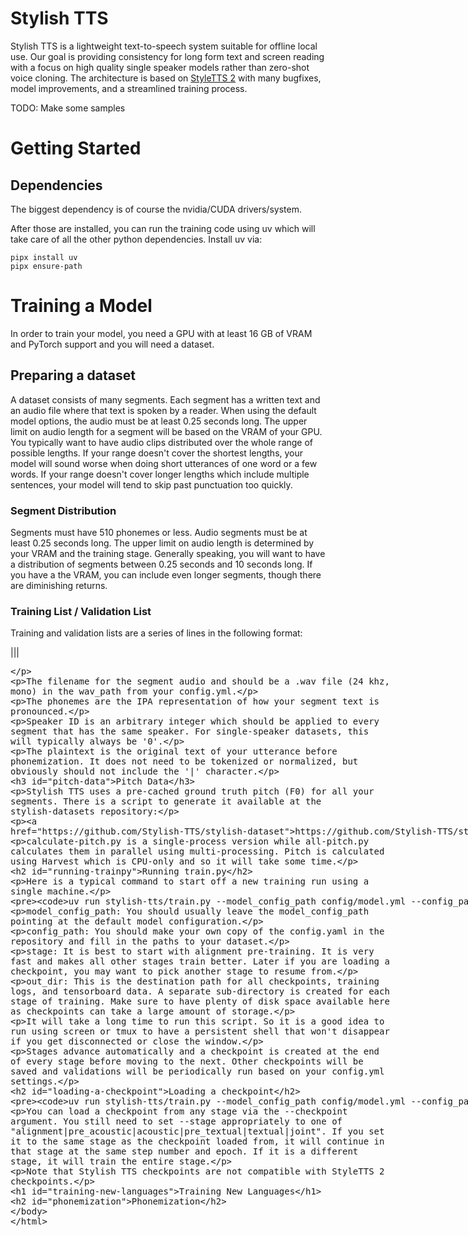 # Stylish TTS

Stylish TTS is a lightweight text-to-speech system suitable for offline local use. Our goal is providing consistency for long form text and screen reading with a focus on high quality single speaker models rather than zero-shot voice cloning. The architecture is based on [StyleTTS 2](https://github.com/yl4579/StyleTTS2) with many bugfixes, model improvements, and a streamlined training process.

TODO: Make some samples

# Getting Started

## Dependencies

The biggest dependency is of course the nvidia/CUDA drivers/system.

After those are installed, you can run the training code using uv which will take care of all the other python dependencies. Install uv via:

```
pipx install uv
pipx ensure-path
```

# Training a Model

In order to train your model, you need a GPU with at least 16 GB of VRAM and PyTorch support and you will need a dataset.

## Preparing a dataset

A dataset consists of many segments. Each segment has a written text and an audio file where that text is spoken by a reader. When using the default model options, the audio must be at least 0.25 seconds long. The upper limit on audio length for a segment will be based on the VRAM of your GPU. You typically want to have audio clips distributed over the whole range of possible lengths. If your range doesn't cover the shortest lengths, your model will sound worse when doing short utterances of one word or a few words. If your range doesn't cover longer lengths which include multiple sentences, your model will tend to skip past punctuation too quickly.

### Segment Distribution

Segments must have 510 phonemes or less. Audio segments must be at least 0.25 seconds long. The upper limit on audio length is determined by your VRAM and the training stage. Generally speaking, you will want to have a distribution of segments between 0.25 seconds and 10 seconds long. If you have a the VRAM, you can include even longer segments, though there are diminishing returns.

### Training List / Validation List

Training and validation lists are a series of lines in the following format:

<filename>|<phonemes>|<speaker-id>|<plaintext>

The filename for the segment audio and should be a .wav file (24 khz, mono) in the wav_path from your config.yml.

The phonemes are the IPA representation of how your segment text is pronounced.

Speaker ID is an arbitrary integer which should be applied to every segment that has the same speaker. For single-speaker datasets, this will typically always be '0'.

The plaintext is the original text of your utterance before phonemization. It does not need to be tokenized or normalized, but obviously should not include the '|' character.

### Pitch Data

Stylish TTS uses a pre-cached ground truth pitch (F0) for all your segments. There is a script to generate it available at the stylish-datasets repository:

https://github.com/Stylish-TTS/stylish-dataset

calculate-pitch.py is a single-process version while all-pitch.py calculates them in parallel using multi-processing. Pitch is calculated using Harvest which is CPU-only and so it will take some time.

## Running train.py

Here is a typical command to start off a new training run using a single machine.

```
uv run stylish-tts/train.py --model_config_path config/model.yml --config_path /path/to/your/config.yml --stage alignment --out_dir /path/to/your/output
```

model_config_path: You should usually leave the model_config_path pointing at the default model configuration.

config_path: You should make your own copy of the config.yaml in the repository and fill in the paths to your dataset.

stage: It is best to start with alignment pre-training. It is very fast and makes all other stages train better. Later if you are loading a checkpoint, you may want to pick another stage to resume from.

out_dir: This is the destination path for all checkpoints, training logs, and tensorboard data. A separate sub-directory is created for each stage of training. Make sure to have plenty of disk space available here as checkpoints can take a large amount of storage.

It will take a long time to run this script. So it is a good idea to run using screen or tmux to have a persistent shell that won't disappear if you get disconnected or close the window.

Stages advance automatically and a checkpoint is created at the end of every stage before moving to the next. Other checkpoints will be saved and validations will be periodically run based on your config.yml settings.

## Loading a checkpoint

```
uv run stylish-tts/train.py --model_config_path config/model.yml --config_path /path/to/your/config.yml --stage <stage> --out_dir /path/to/your/output --checkpoint /path/to/your/checkpoint
```

You can load a checkpoint from any stage via the --checkpoint argument. You still need to set --stage appropriately to one of "alignment|pre_acoustic|acoustic|pre_textual|textual|joint". If you set it to the same stage as the checkpoint loaded from, it will continue in that stage at the same step number and epoch. If it is a different stage, it will train the entire stage.

Note that Stylish TTS checkpoints are not compatible with StyleTTS 2 checkpoints.

# Training New Languages

## Phonemization



